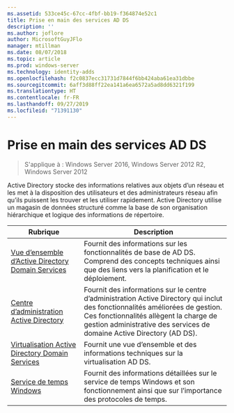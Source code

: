 ```yaml
---
ms.assetid: 533ce45c-67cc-4fbf-bb19-f364874e52c1
title: Prise en main des services AD DS
description: ''
ms.author: joflore
author: MicrosoftGuyJFlo
manager: mtillman
ms.date: 08/07/2018
ms.topic: article
ms.prod: windows-server
ms.technology: identity-adds
ms.openlocfilehash: f2c0837ecc31731d7844f6bb424aba61ea31dbbe
ms.sourcegitcommit: 6aff3d88ff22ea141a6ea6572a5ad8dd6321f199
ms.translationtype: HT
ms.contentlocale: fr-FR
ms.lasthandoff: 09/27/2019
ms.locfileid: "71391130"
---
```

# <a name="ad-ds-getting-started"></a>Prise en main des services AD DS

>S'applique à : Windows Server 2016, Windows Server 2012 R2, Windows Server 2012

Active Directory stocke des informations relatives aux objets d’un réseau et les met à la disposition des utilisateurs et des administrateurs réseau afin qu’ils puissent les trouver et les utiliser rapidement. Active Directory utilise un magasin de données structuré comme la base de son organisation hiérarchique et logique des informations de répertoire.  
  
| Rubrique | Description |
| --------- | --------- |
| [Vue d’ensemble d’Active Directory Domain Services](../ad-ds/get-started/virtual-dc/Active-Directory-Domain-Services-Overview.md) | Fournit des informations sur les fonctionnalités de base de AD DS. Comprend des concepts techniques ainsi que des liens vers la planification et le déploiement.|
| [Centre d’administration Active Directory](../ad-ds/get-started/adac/Active-Directory-Administrative-Center.md) | Fournit des informations sur le centre d’administration Active Directory qui inclut des fonctionnalités améliorées de gestion. Ces fonctionnalités allègent la charge de gestion administrative des services de domaine Active Directory (AD DS).|
| [Virtualisation Active Directory Domain Services](../ad-ds/get-started/virtual-dc/Active-Directory-Domain-Services-Virtualization.md) | Fournit une vue d’ensemble et des informations techniques sur la virtualisation AD DS.|
| [Service de temps Windows](../../networking/windows-time-service/Windows-Time-Service.md) | Fournit des informations détaillées sur le service de temps Windows et son fonctionnement ainsi que sur l’importance des protocoles de temps.|
